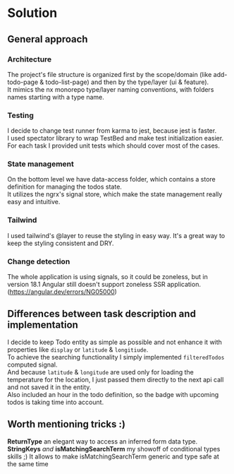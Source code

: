 # Solution
## General approach
### Architecture
The project's file structure is organized first by the scope/domain (like add-todo-page & todo-list-page) and then by the type/layer (ui & feature).\
It mimics the nx monorepo type/layer naming conventions, with folders names starting with a type name.

### Testing
I decide to change test runner from karma to jest, because jest is faster.\
I used spectator library to wrap TestBed and make test initialization easier.\
For each task I provided unit tests which should cover most of the cases.

### State management
On the bottom level we have data-access folder, which contains a store definition for managing the todos state.\
It utilizes the ngrx's signal store, which make the state management really easy and intuitive.

### Tailwind
I used tailwind's @layer to reuse the styling in easy way. It's a great way to keep the styling consistent and DRY.

### Change detection
The whole application is using signals, so it could be zoneless, but in version 18.1 Angular still doesn't support zoneless SSR application.\
(https://angular.dev/errors/NG05000)

## Differences between task description and implementation

I decide to keep Todo entity as simple as possible and not enhance it with properties like `display` or `latitude` & `longitiude`.\
To achieve the searching functionality I simply implemented `filteredTodos` computed signal.\
And because `latitude` & `longitude` are used only for loading the temperature for the location, 
I just passed them directly to the next api call and not saved it in the entity.\
Also included an hour in the todo definition, so the badge with upcoming todos is taking time into account.


## Worth mentioning tricks :)

**ReturnType<typeof UiAddTodoComponent.prototype.form.getRawValue>** an elegant way to access an inferred form data type.\
**StringKeys** *and* **isMatchingSearchTerm** my showoff of conditional types skills ;) It allows to make isMatchingSearchTerm generic and type safe at the same time
